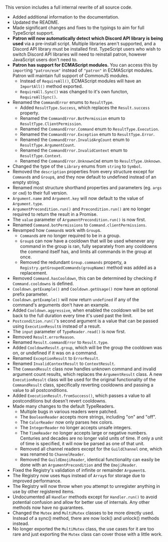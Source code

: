This version includes a full internal rewrite of all source code.
* Added additional information to the documentation.
* Updated the README.
* Made significant changes and fixes to the typings to aim for full TypeScript support.
* **Patron will now automatically detect which Discord API library is being used** via a pre-install script. Multiple libraries aren't supported, and a Discord API library must be installed first. TypeScript users who wish to switch Discord API libraries will need to reinstall patron, however JavaScript users don't need to.
* **Patron has support for ECMAScript modules.** You can access this by `import`ing `"patron/esm"` instead of `"patron"` in ECMAScript modules. Patron will maintain full support of CommonJS modules.
  * Instead of `RequireAll()`, ECMAScript modules will have an `ImportAll()` method exported.
  * `RequireAll.Sync()` was changed to it's own functon, `RequireAllSync()`.
* Renamed the `CommandError` enums to `ResultType`.
  * Added `ResultType.Success`, which replaces the `Result.success` property.
  * Renamed the `CommandError.BotPermission` enum to `ResultType.ClientPermission`.
  * Renamed the `CommandError.Command` enum to `ResultType.Execution`.
  * Renamed the `CommandError.Exception` enum to `ResultType.Error`.
  * Renamed the `CommandError.InvalidArgCount` enum to `ResultType.ArgumentCount`.
  * Renamed the `CommandError.InvalidContext` enum to `ResultType.Context`.
  * Renamed the `CommandError.UnknownCmd` enum to `ResultType.Unknown`.
* Changed the type of the `Library` enums from `string` to `Symbol`.
* Removed the `description` properties from every structure except for `Command`s and `Group`s, and they now default to undefined instead of an empty string.
* Renamed most structure shorthand properties and parameters (eg. `args` or `cmd`) to their full version.
* `Argument.name` and `Argument.key` will now default to the value of `Argument.type`.
* `ArgumentPrecondition.run()` and `Precondition.run()` are no longer required to return the result in a Promise.
* The `value` parameter of `ArgumentPrecondition.run()` is now first.
* Renamed `Command.botPermissions` to `Command.clientPermissions`.
* Revamped how `Command`s work with `Group`s.
  * `Command`s are no longer required to be in a group.
  * `Group`s can now have a cooldown that will be used whenever any command in the group is ran, fully separately from any cooldowns the command itself has, and limits all commands in the group at once.
  * Removed the redundant `Group.commands` property, a `Registry.getGroupedCommands(groupName)` method was added as a replacement.
* Removed `Command.hasCooldown`, this can be determined by checking if `Command.cooldowns` is defined.
* `Cooldown.getExample()` and `Cooldown.getUsage()` now have an optional prefix parameter.
* `Cooldown.getExample()` will now return `undefined` if any of the command's arguments don't have an example.
* Added `Cooldown.aggressive`, when enabled the cooldown will be set back to the full duration every time it's used past the limit.
* `Postcondition.run()`'s second argument is a value that can be passed using `ExecutionResult`s instead of a result.
* The `input` parameter of `TypeReader.read()` is now first.
* Removed `Result.errorReason`.
* Renamed `Result.commandError` to `Result.type`.
* Added `CooldownResult.group`, which will be the group the cooldown was on, or undefined if it was on a command.
* Renamed `ExceptionResult` to `ErrorResult`.
* Renamed `InvalidContextResult` to `ContextResult`.
* The `CommandResult` class now handles unknown command and invalid argument count results, which replaces the `ArgumentResult` class. A new `ExecutionResult` class will be used for the original functionality of the `CommandResult` class, specifically reverting cooldowns and passing a value to all postconditions.
* Added `ExecutionResult.fromSuccess()`, which passes a value to all postconditions but doesn't revert cooldowns.
* Made many changes to the default TypeReaders.
  * Multiple bugs in various readers were patched.
  * The `BooleanReader` accepts more strings, including "on" and "off".
  * The `ColorReader` now only parses hex colors.
  * The `IntegerReader` no longer accepts unsafe integers.
  * The `TimeReader` no longer accepts large or negative numbers. Centuries and decades are no longer valid units of time. If only a unit of time is specified, it will now be parsed as one of that unit.
  * Removed all channel readers except for the `GuildChannel` one, which was renamed to `ChannelReader`.
  * Removed the `GuildEmojiReader`, identical functionality can easily be done with an `ArgumentPrecondition` and the `EmojiReader`.
* Fixed the Registry's validation of infinite or remainder `Argument`s.
* The Registry now uses `Map`s instead of `Array`s for storage due to improved performance.
* The Registry will now throw when you attempt to unregister anything in use by other registered items.
* Undocumented all `Handler` methods except for `Handler.run()` to avoid potential confusion and allow for better use of internals. Any other methods now have no guarantees.
* Changed the `Mutex` and `MultiMutex` classes to be more directly used. Instead of a sync() method, there are now lock() and unlock() methods instead.
* No longer exported the `MultiMutex` class, the use cases for it are too rare and just exporting the `Mutex` class can cover those with a little work.
